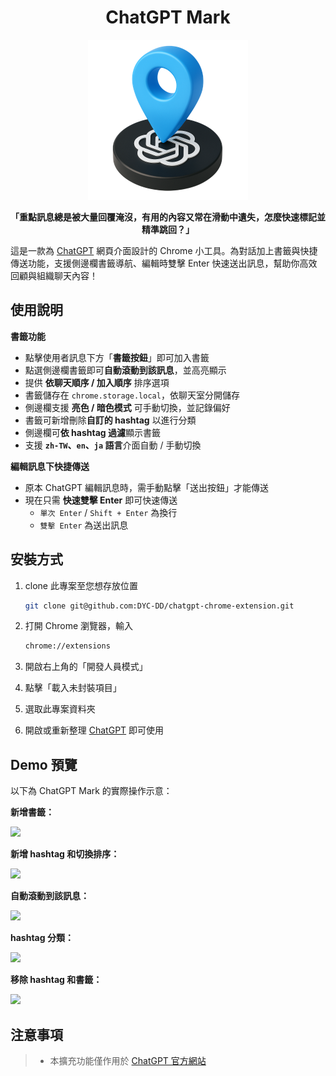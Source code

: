 <div align="center">

# ChatGPT Mark

![](./assets/logo/GPT-pin48.png)

**「重點訊息總是被大量回覆淹沒，有用的內容又常在滑動中遺失，怎麼快速標記並精準跳回？」**

</div>

這是一款為 [ChatGPT](https://chatgpt.com/) 網頁介面設計的 Chrome 小工具。為對話加上書籤與快捷傳送功能，支援側邊欄書籤導航、編輯時雙擊 Enter 快速送出訊息，幫助你高效回顧與組織聊天內容！

## 使用說明

**書籤功能**

- 點擊使用者訊息下方「**書籤按鈕**」即可加入書籤
- 點選側邊欄書籤即可**自動滾動到該訊息**，並高亮顯示
- 提供 **依聊天順序 / 加入順序** 排序選項
- 書籤儲存在 `chrome.storage.local`，依聊天室分開儲存
- 側邊欄支援 **亮色 / 暗色模式** 可手動切換，並記錄偏好
- 書籤可新增刪除**自訂的 hashtag** 以進行分類
- 側邊欄可**依 hashtag 過濾**顯示書籤
- 支援 **`zh-TW`、`en`、`ja` 語言**介面自動 / 手動切換

**編輯訊息下快捷傳送**

- 原本 ChatGPT 編輯訊息時，需手動點擊「送出按鈕」才能傳送
- 現在只需 **快速雙擊 Enter** 即可快速傳送
  - `單次 Enter` / `Shift + Enter` 為換行
  - `雙擊 Enter` 為送出訊息

## 安裝方式

1. clone 此專案至您想存放位置

   ```bash
   git clone git@github.com:DYC-DD/chatgpt-chrome-extension.git
   ```

2. 打開 Chrome 瀏覽器，輸入
   ```bash
   chrome://extensions
   ```
3. 開啟右上角的「開發人員模式」
4. 點擊「載入未封裝項目」
5. 選取此專案資料夾
6. 開啟或重新整理 [ChatGPT](https://chatgpt.com/) 即可使用

## Demo 預覽

以下為 ChatGPT Mark 的實際操作示意：

**新增書籤：**

![](./assets/demo/add_bookmark.gif)

**新增 hashtag 和切換排序：**

![](./assets/demo/add_hashtag_and_sort.gif)

**自動滾動到該訊息：**

![](./assets/demo/auto_scroll_to_message.gif)

**hashtag 分類：**

![](./assets/demo/hashtag_category.gif)

**移除 hashtag 和書籤：**

![](./assets/demo/remove_hashtag_and_bookmark.gif)

## 注意事項

> - 本擴充功能僅作用於 [ChatGPT 官方網站](https://chatgpt.com/)
